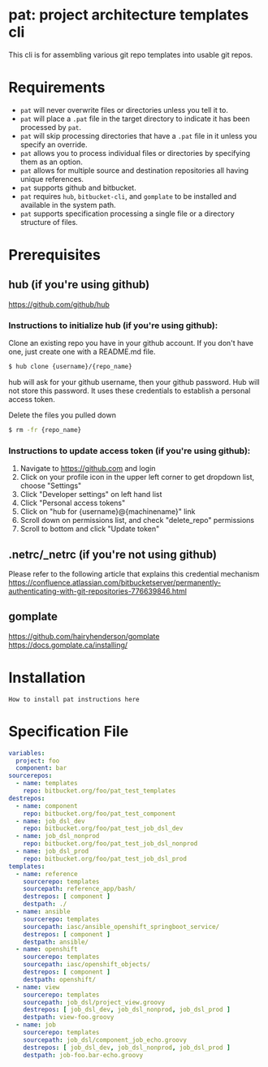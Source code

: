 # pat: project architecture templates cli
This cli is for assembling various git repo templates into usable git repos.

# Requirements
* `pat` will never overwrite files or directories unless you tell it to.
* `pat` will place a `.pat` file in the target directory to indicate it has been processed by `pat`.
* `pat` will skip processing directories that have a `.pat` file in it unless you specify an override.
* `pat` allows you to process individual files or directories by specifying them as an option.
* `pat` allows for multiple source and destination repositories all having unique references.
* `pat` supports github and bitbucket.
* `pat` requires `hub`, `bitbucket-cli`, and `gomplate` to be installed and available in the system path.
* `pat` supports specification processing a single file or a directory structure of files.

# Prerequisites
## hub (if you're using github)
https://github.com/github/hub

### Instructions to initialize hub (if you're using github):

Clone an existing repo you have in your github account.  If you don't have one, just create one with
a README.md file.
```bash
$ hub clone {username}/{repo_name}
```
hub will ask for your github username, then your github password.
Hub will not store this password.  It uses these credentials to establish
a personal access token.

Delete the files you pulled down
```bash
$ rm -fr {repo_name}
``` 

### Instructions to update access token (if you're using github): 
1. Navigate to https://github.com and login
2. Click on your profile icon in the upper left corner to get dropdown list, choose "Settings"
3. Click "Developer settings" on left hand list
4. Click "Personal access tokens"
5. Click on "hub for {username}@{machinename}" link
6. Scroll down on permissions list, and check "delete_repo" permissions
7. Scroll to bottom and click "Update token"

## .netrc/_netrc (if you're not using github)
Please refer to the following article that explains this credential mechanism
https://confluence.atlassian.com/bitbucketserver/permanently-authenticating-with-git-repositories-776639846.html

## gomplate
https://github.com/hairyhenderson/gomplate
https://docs.gomplate.ca/installing/

# Installation
```How to install pat instructions here```

# Specification File
```yaml
variables:
  project: foo
  component: bar
sourcerepos:
  - name: templates
    repo: bitbucket.org/foo/pat_test_templates
destrepos:
  - name: component
    repo: bitbucket.org/foo/pat_test_component
  - name: job_dsl_dev
    repo: bitbucket.org/foo/pat_test_job_dsl_dev
  - name: job_dsl_nonprod
    repo: bitbucket.org/foo/pat_test_job_dsl_nonprod
  - name: job_dsl_prod
    repo: bitbucket.org/foo/pat_test_job_dsl_prod
templates:
  - name: reference
    sourcerepo: templates
    sourcepath: reference_app/bash/
    destrepos: [ component ]
    destpath: ./
  - name: ansible
    sourcerepo: templates
    sourcepath: iasc/ansible_openshift_springboot_service/
    destrepos: [ component ]
    destpath: ansible/
  - name: openshift
    sourcerepo: templates
    sourcepath: iasc/openshift_objects/
    destrepos: [ component ]
    destpath: openshift/
  - name: view
    sourcerepo: templates
    sourcepath: job_dsl/project_view.groovy
    destrepos: [ job_dsl_dev, job_dsl_nonprod, job_dsl_prod ]
    destpath: view-foo.groovy
  - name: job
    sourcerepo: templates
    sourcepath: job_dsl/component_job_echo.groovy
    destrepos: [ job_dsl_dev, job_dsl_nonprod, job_dsl_prod ]
    destpath: job-foo.bar-echo.groovy
```
